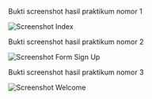 Bukti screenshot hasil praktikum nomor 1

![Screenshot Index](https://user-images.githubusercontent.com/83440868/187262327-95329665-9108-46b9-bd58-c6338211d2ec.JPG)

Bukti screenshot hasil praktikum nomor 2

![Screenshot Form Sign Up](https://user-images.githubusercontent.com/83440868/187262336-d4764f8f-1cd4-464d-b347-da006f66d138.JPG)

Bukti screenshot hasil praktikum nomor 3

![Screenshot Welcome](https://user-images.githubusercontent.com/83440868/187262345-32d05cf2-6f55-4e7f-a4af-8f38cc11ab06.JPG)
